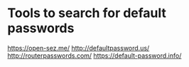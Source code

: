 # Tools to search for default passwords

https://open-sez.me/
http://defaultpassword.us/
http://routerpasswords.com/
https://default-password.info/